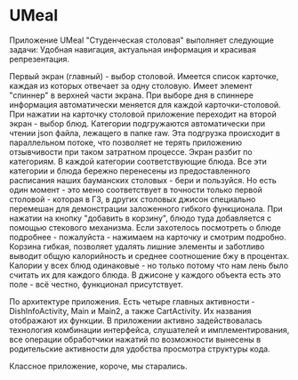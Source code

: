 # UMeal
Приложение UMeal "Студенческая столовая" выполняет следующие задачи:
Удобная навигация, актуальная информация и красивая репрезентация.

Первый экран (главный) - выбор столовой. Имеется список карточке, каждая из которых отвечает за одну столовую. Имеет элемент "спиннер" в верхней части экрана. При выборе дня в спиннере информация автоматически меняется для каждой карточки-столовой.
При нажатии на карточку столовой приложение переходит на второй экран - выбор блюд. Категории подгружаются автоматически при чтении json файла, лежащего в папке raw. Эта подгрузка происходит в параллельном потоке, что позволяет не терять приложению отзывчивости при таком затратном процессе.
Экран разбит по категориям. В каждой категории соответствующие блюда. Все эти категории и блюда бережно перенесены из предоставленного расписания наших бауманских столовых - бери и пользуйся. Но есть один момент - это меню соответствует в точности только первой столовой - которая в ГЗ, в других столовых джисон специально перемешан для демонстрации заложенного гибкого функционала.
При нажатии на кнопку "добавить в корзину", блюдо туда добавляется с помощью стекового механизма. Если захотелось посмотреть о блюде подробнее - пожалуйста - нажимаем на карточку и смотрим подробно.
Корзина гибкая, позволяет удалять лишние элементы и заботливо выводит общую калорийность и среднее соотношение  бжу в процентах. Калории у всех блюд одинаковые - но только потому что нам лень было считать их для каждого блюда. В джисоне у каждого объекта есть это поле - всё честно, функционал присутствует.

По архитектуре приложения. Есть четыре главных активности - DishInfoActivity, Main и Main2, а также CartActivity. Их названия отображают их функции. В приложении активно задействовалась технология комбинации интерфейса, слушателей и имплементирования, все операции обработчики нажатий по возможности вынесены в родительские активности для удобства просмотра структуры кода.

Классное приложение, короче, мы старались.

